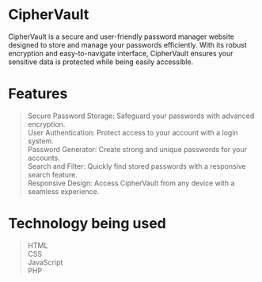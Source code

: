 # CipherVault
CipherVault is a secure and user-friendly password manager website designed to store and manage your passwords efficiently. With its robust encryption and easy-to-navigate interface, CipherVault ensures your sensitive data is protected while being easily accessible.

# Features
> Secure Password Storage: Safeguard your passwords with advanced encryption. <br>
> User Authentication: Protect access to your account with a login system. <br>
> Password Generator: Create strong and unique passwords for your accounts. <br>
> Search and Filter: Quickly find stored passwords with a responsive search feature. <br>
> Responsive Design: Access CipherVault from any device with a seamless experience. <br>

# Technology being used
> HTML <br>
> CSS <br>
> JavaScript <br>
> PHP  <br> 

